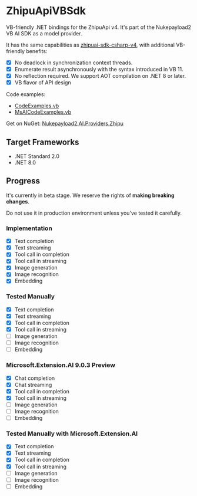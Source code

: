 # ZhipuApiVBSdk
VB-friendly .NET bindings for the ZhipuApi v4. It's part of the Nukepayload2 VB AI SDK as a model provider.

It has the same capabilities as [zhipuai-sdk-csharp-v4](https://github.com/MetaGLM/zhipuai-sdk-csharp-v4), with additional VB-friendly benefits:

- [x] No deadlock in synchronization context threads.
- [x] Enumerate result asynchronously with the syntax introduced in VB 11.
- [x] No reflection required. We support AOT compilation on .NET 8 or later.
- [x] VB flavor of API design

Code examples: 
- [CodeExamples.vb](https://github.com/Nukepayload2/ZhipuApiVBSdk/blob/master/ZhipuApiExamples/CodeExamples.vb)
- [MsAICodeExamples.vb](https://github.com/Nukepayload2/ZhipuApiVBSdk/blob/master/ZhipuApiExamples/MsAICodeExamples.vb)

Get on NuGet: [Nukepayload2.AI.Providers.Zhipu](https://www.nuget.org/packages/Nukepayload2.AI.Providers.Zhipu)

## Target Frameworks
- .NET Standard 2.0
- .NET 8.0

## Progress
It's currently in beta stage. 
We reserve the rights of **making breaking changes**.

Do not use it in production environment unless you've tested it carefully.

### Implementation
- [x] Text completion
- [x] Text streaming
- [x] Tool call in completion
- [x] Tool call in streaming
- [x] Image generation
- [x] Image recognition
- [x] Embedding

### Tested Manually
- [x] Text completion
- [x] Text streaming
- [x] Tool call in completion
- [x] Tool call in streaming
- [ ] Image generation
- [ ] Image recognition
- [ ] Embedding

### Microsoft.Extension.AI 9.0.3 Preview
- [x] Chat completion
- [x] Chat streaming
- [x] Tool call in completion
- [x] Tool call in streaming
- [ ] Image generation
- [ ] Image recognition
- [ ] Embedding

### Tested Manually with Microsoft.Extension.AI
- [x] Text completion
- [x] Text streaming
- [x] Tool call in completion
- [x] Tool call in streaming
- [ ] Image generation
- [ ] Image recognition
- [ ] Embedding
